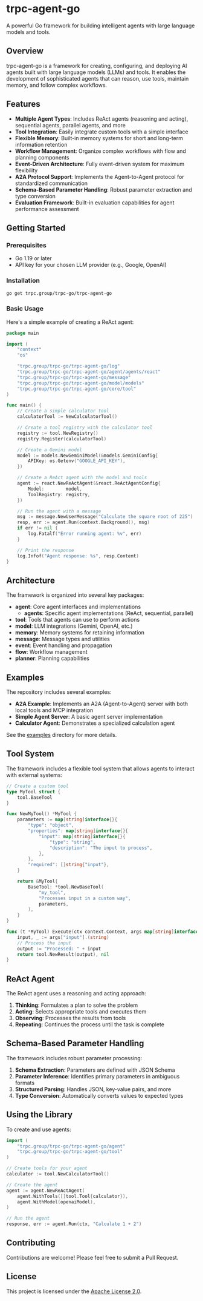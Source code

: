 # trpc-agent-go

A powerful Go framework for building intelligent agents with large language models and tools.

## Overview

trpc-agent-go is a framework for creating, configuring, and deploying AI agents built with large language models (LLMs) and tools. It enables the development of sophisticated agents that can reason, use tools, maintain memory, and follow complex workflows.

## Features

- **Multiple Agent Types**: Includes ReAct agents (reasoning and acting), sequential agents, parallel agents, and more
- **Tool Integration**: Easily integrate custom tools with a simple interface
- **Flexible Memory**: Built-in memory systems for short and long-term information retention
- **Workflow Management**: Organize complex workflows with flow and planning components
- **Event-Driven Architecture**: Fully event-driven system for maximum flexibility
- **A2A Protocol Support**: Implements the Agent-to-Agent protocol for standardized communication
- **Schema-Based Parameter Handling**: Robust parameter extraction and type conversion
- **Evaluation Framework**: Built-in evaluation capabilities for agent performance assessment

## Getting Started

### Prerequisites

- Go 1.19 or later
- API key for your chosen LLM provider (e.g., Google, OpenAI)

### Installation

```bash
go get trpc.group/trpc-go/trpc-agent-go
```

### Basic Usage

Here's a simple example of creating a ReAct agent:

```go
package main

import (
	"context"
	"os"

	"trpc.group/trpc-go/trpc-agent-go/log"
	"trpc.group/trpc-go/trpc-agent-go/agent/agents/react"
	"trpc.group/trpc-go/trpc-agent-go/message"
	"trpc.group/trpc-go/trpc-agent-go/model/models"
	"trpc.group/trpc-go/trpc-agent-go/core/tool"
)

func main() {
	// Create a simple calculator tool
	calculatorTool := NewCalculatorTool()

	// Create a tool registry with the calculator tool
	registry := tool.NewRegistry()
	registry.Register(calculatorTool)

	// Create a Gemini model
	model := models.NewGeminiModel(&models.GeminiConfig{
		APIKey: os.Getenv("GOOGLE_API_KEY"),
	})

	// Create a ReAct agent with the model and tools
	agent := react.NewReActAgent(&react.ReActAgentConfig{
		Model:        model,
		ToolRegistry: registry,
	})

	// Run the agent with a message
	msg := message.NewUserMessage("Calculate the square root of 225")
	resp, err := agent.Run(context.Background(), msg)
	if err != nil {
		log.Fatalf("Error running agent: %v", err)
	}

	// Print the response
	log.Infof("Agent response: %s", resp.Content)
}
```

## Architecture

The framework is organized into several key packages:

- **agent**: Core agent interfaces and implementations
  - **agents**: Specific agent implementations (ReAct, sequential, parallel)
- **tool**: Tools that agents can use to perform actions
- **model**: LLM integrations (Gemini, OpenAI, etc.)
- **memory**: Memory systems for retaining information
- **message**: Message types and utilities
- **event**: Event handling and propagation
- **flow**: Workflow management
- **planner**: Planning capabilities

## Examples

The repository includes several examples:

- **A2A Example**: Implements an A2A (Agent-to-Agent) server with both local tools and MCP integration
- **Simple Agent Server**: A basic agent server implementation
- **Calculator Agent**: Demonstrates a specialized calculation agent

See the [examples](./examples) directory for more details.

## Tool System

The framework includes a flexible tool system that allows agents to interact with external systems:

```go
// Create a custom tool
type MyTool struct {
    tool.BaseTool
}

func NewMyTool() *MyTool {
    parameters := map[string]interface{}{
        "type": "object",
        "properties": map[string]interface{}{
            "input": map[string]interface{}{
                "type": "string",
                "description": "The input to process",
            },
        },
        "required": []string{"input"},
    }

    return &MyTool{
        BaseTool: *tool.NewBaseTool(
            "my_tool",
            "Processes input in a custom way",
            parameters,
        ),
    }
}

func (t *MyTool) Execute(ctx context.Context, args map[string]interface{}) (*tool.Result, error) {
    input, _ := args["input"].(string)
    // Process the input
    output := "Processed: " + input
    return tool.NewResult(output), nil
}
```

## ReAct Agent

The ReAct agent uses a reasoning and acting approach:

1. **Thinking**: Formulates a plan to solve the problem
2. **Acting**: Selects appropriate tools and executes them
3. **Observing**: Processes the results from tools
4. **Repeating**: Continues the process until the task is complete

## Schema-Based Parameter Handling

The framework includes robust parameter processing:

1. **Schema Extraction**: Parameters are defined with JSON Schema
2. **Parameter Inference**: Identifies primary parameters in ambiguous formats
3. **Structured Parsing**: Handles JSON, key-value pairs, and more
4. **Type Conversion**: Automatically converts values to expected types

## Using the Library

To create and use agents:

```go
import (
    "trpc.group/trpc-go/trpc-agent-go/agent"
    "trpc.group/trpc-go/trpc-agent-go/tool"
)

// Create tools for your agent
calculator := tool.NewCalculatorTool()

// Create the agent
agent := agent.NewReActAgent(
    agent.WithTools([]tool.Tool{calculator}),
    agent.WithModel(openaiModel),
)

// Run the agent
response, err := agent.Run(ctx, "Calculate 1 + 2")
```

## Contributing

Contributions are welcome! Please feel free to submit a Pull Request.

## License

This project is licensed under the [Apache License 2.0](LICENSE).
